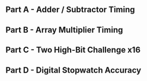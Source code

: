 ## Part A - Adder / Subtractor Timing

## Part B - Array Multiplier Timing

## Part C - Two High-Bit Challenge x16 

## Part D - Digital Stopwatch Accuracy

